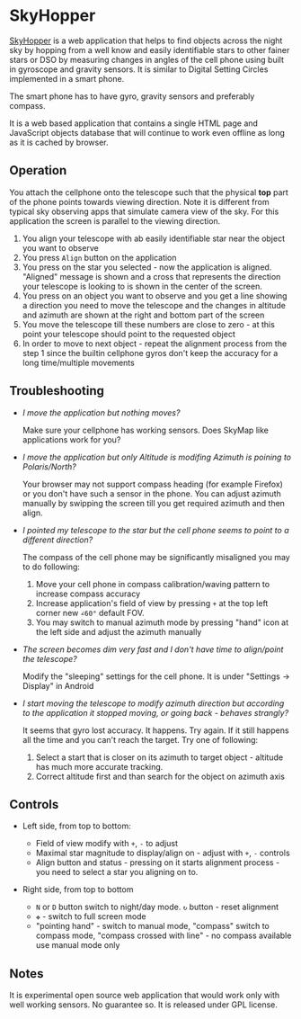 # SkyHopper

[SkyHopper](https://artyom-beilis.github.io/skyhopper.html) is a web application that helps
to find objects across the night sky by hopping from a well know and easily identifiable 
stars to other fainer stars or DSO by measuring changes in angles of the cell phone
using built in gyroscope and gravity sensors. It is similar to Digital Setting Circles 
implemented in a smart phone.

The smart phone has to have gyro, gravity sensors and preferably compass.

It is a web based application that contains a single HTML page and JavaScript objects 
database that will continue to work even offline as long as it is cached by browser.

## Operation

You attach the cellphone onto the telescope such that the physical **top** part of the phone 
points towards viewing direction. Note it is different from typical sky observing apps
that simulate camera view of the sky. For this application the screen is parallel to the
viewing direction.

1. You align your telescope with ab easily identifiable star near the object you want to observe
2. You press `Align` button on the application
3. You press on the star you selected - now the application is aligned. "Aligned" message is shown and a cross that represents the direction your telescope is looking to is shown in the center of the screen.
4. You press on an object you want to observe and you get a line showing a direction you need to move the telescope and the changes in altitude and azimuth are shown at the right and bottom part of the screen
5. You move the telescope till these numbers are close to zero - at this point your telescope should point to the requested object
6. In order to move to next object - repeat the alignment process from the step 1 since the builtin cellphone gyros don't keep the accuracy for a long time/multiple movements

## Troubleshooting 

-   _I move the application but nothing moves?_

    Make sure your cellphone has working sensors. Does SkyMap like applications work for you?

-   _I move the application but only Altitude is modifing Azimuth is poining to Polaris/North?_

    Your browser may not support compass heading (for example Firefox) or you don't have such a sensor in the phone.
    You can adjust azimuth manually by swipping the screen till you get required azimuth and then align.

-   _I pointed my telescope to the star but the cell phone seems to point to a different direction?_

    The compass of the cell phone may be significantly misaligned you may to do following:

    1. Move your cell phone in compass calibration/waving pattern to increase compass accuracy
    2. Increase application's field of view by pressing `+` at the top left corner new `∠60°` default FOV.
    3. You may switch to manual azimuth mode by pressing "hand" icon at the left side and adjust the azimuth manually

-   _The screen becomes dim very fast and I don't have time to align/point the telescope?_

    Modify the "sleeping" settings for the cell phone. It is under "Settings -> Display" in Android

-   _I start moving the telescope to modify azimuth direction but according to the application it stopped moving, or going back - behaves strangly?_

    It seems that gyro lost accuracy. It happens. Try again. If it still happens all the time and you can't reach the target. Try one of following:

    1. Select a start that is closer on its azimuth to target object - altitude has much more accurate tracking.
    2. Correct altitude first and than search for the object on azimuth axis 

## Controls

- Left side, from top to bottom:

    - Field of view modify with `+`, `-` to adjust 
    - Maximal star magnitude to display/align on - adjust with `+`, `-` controls
    - Align button and status - pressing on it starts alignment process - you need to select a star you aligning on to.

- Right side, from top to bottom

    - `N` or `D` button switch to night/day mode. `↻` button - reset alignment
    - `✥` - switch to full screen mode
    - "pointing hand" - switch to manual mode,  "compass" switch to compass mode, "compass crossed with line" - no compass available use manual mode only

## Notes

It is experimental open source web application that would work only with well working sensors. No guarantee so. It is released under GPL license.

